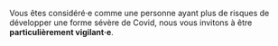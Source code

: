Vous êtes considéré·e comme une personne ayant plus de risques de développer une forme sévère de Covid, nous vous invitons à être **particulièrement vigilant·e**.
